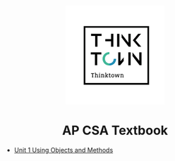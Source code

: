<p align="center">
<a href="https://www.thinktown.com"><img src="./logo.png" alt="thinktown logo"></a>
</p>

<h1 align="center">AP CSA Textbook</h1>

- [Unit 1 Using Objects and Methods](./Unit-01/)